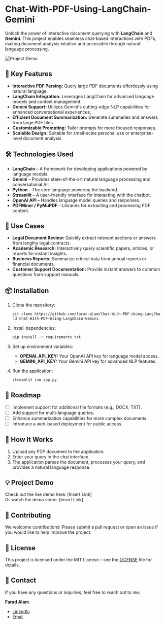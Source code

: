 # Chat-With-PDF-Using-LangChain-Gemini

Unlock the power of interactive document querying with **LangChain** and **Gemini**. This project enables seamless chat-based interactions with PDFs, making document analysis intuitive and accessible through natural language processing.

![Project Demo](insert-demo-link-here) <!-- You can add a link to a GIF or video demo here if available -->

## 🚀 Key Features

- **Interactive PDF Parsing:** Query large PDF documents effortlessly using natural language.
- **LangChain Integration:** Leverages LangChain for advanced language models and context management.
- **Gemini Support:** Utilizes Gemini's cutting-edge NLP capabilities for enhanced conversational experiences.
- **Efficient Document Summarization:** Generate summaries and answers from large PDF files.
- **Customizable Prompting:** Tailor prompts for more focused responses.
- **Scalable Design:** Suitable for small-scale personal use or enterprise-level document analysis.

## 🛠️ Technologies Used

- **LangChain** – A framework for developing applications powered by language models.
- **Gemini** – Provides state-of-the-art natural language processing and conversational AI.
- **Python** – The core language powering the backend.
- **Streamlit** – A user-friendly interface for interacting with the chatbot.
- **OpenAI API** – Handles language model queries and responses.
- **PDFMiner / PyMuPDF** – Libraries for extracting and processing PDF content.

## 🎯 Use Cases

- **Legal Document Review:** Quickly extract relevant sections or answers from lengthy legal contracts.
- **Academic Research:** Interactively query scientific papers, articles, or reports for instant insights.
- **Business Reports:** Summarize critical data from annual reports or financial documents.
- **Customer Support Documentation:** Provide instant answers to common questions from support manuals.

## 📦 Installation

1. Clone the repository:
    ```bash
    git clone https://github.com/farad-alam/Chat-With-PDF-Using-LangChain-Gemini.git
    cd Chat-With-PDF-Using-LangChain-Gemini
    ```

2. Install dependencies:
    ```bash
    pip install -r requirements.txt
    ```

3. Set up environment variables:
    - **OPENAI_API_KEY:** Your OpenAI API key for language model access.
    - **GEMINI_API_KEY:** Your Gemini API key for advanced NLP features.
  
4. Run the application:
    ```bash
    streamlit run app.py
    ```

## 🚧 Roadmap

- [ ] Implement support for additional file formats (e.g., DOCX, TXT).
- [ ] Add support for multi-language queries.
- [ ] Enhance summarization capabilities for more complex documents.
- [ ] Introduce a web-based deployment for public access.

## 📝 How It Works

1. Upload any PDF document to the application.
2. Enter your query in the chat interface.
3. The application parses the document, processes your query, and provides a natural language response.

## 💡 Project Demo

Check out the live demo here: [Insert Link]  
Or watch the demo video: [Insert Link]

## 🤝 Contributing

We welcome contributions! Please submit a pull request or open an issue if you would like to help improve the project.

## 📄 License

This project is licensed under the MIT License – see the [LICENSE](./LICENSE) file for details.

## 📧 Contact

If you have any questions or inquiries, feel free to reach out to me:

**Farad Alam**  
- [LinkedIn](https://www.linkedin.com/in/farad-alam-foisal)  
- [Email](mailto:farad.dev@example.com)
